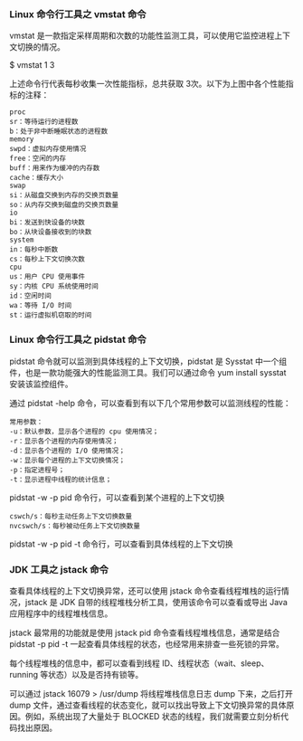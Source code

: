 ### Linux 命令行工具之 vmstat 命令

vmstat 是一款指定采样周期和次数的功能性监测工具，可以使用它监控进程上下文切换的情况。

$ vmstat 1 3 

上述命令行代表每秒收集一次性能指标，总共获取 3次。以下为上图中各个性能指标的注释：
```
proc
sr：等待运行的进程数
b：处于非中断睡眠状态的进程数
memory
swpd：虚拟内存使用情况
free：空闲的内存
buff：用来作为缓冲的内存数
cache：缓存大小
swap
si：从磁盘交换到内存的交换页数量
so：从内存交换到磁盘的交换页数量
io
bi：发送到快设备的块数
bo：从块设备接收到的块数
system
in：每秒中断数
cs：每秒上下文切换次数
cpu
us：用户 CPU 使用事件
sy：内核 CPU 系统使用时间
id：空闲时间
wa：等待 I/O 时间
st：运行虚拟机窃取的时间
```

### Linux 命令行工具之 pidstat 命令

pidstat 命令就可以监测到具体线程的上下文切换，pidstat 是 Sysstat 中一个组件，也是一款功能强大的性能监测工具。我们可以通过命令 yum install sysstat 安装该监控组件。

通过 pidstat -help 命令，可以查看到有以下几个常用参数可以监测线程的性能：

```
常用参数：
-u：默认参数，显示各个进程的 cpu 使用情况；
-r：显示各个进程的内存使用情况；
-d：显示各个进程的 I/O 使用情况；
-w：显示每个进程的上下文切换情况；
-p：指定进程号；
-t：显示进程中线程的统计信息；
```

pidstat -w -p pid 命令行，可以查看到某个进程的上下文切换
```
cswch/s：每秒主动任务上下文切换数量
nvcswch/s：每秒被动任务上下文切换数量
```

pidstat -w -p pid -t 命令行，可以查看到具体线程的上下文切换

### JDK 工具之 jstack 命令

查看具体线程的上下文切换异常，还可以使用 jstack 命令查看线程堆栈的运行情况，jstack 是 JDK 自带的线程堆栈分析工具，使用该命令可以查看或导出 Java 应用程序中的线程堆栈信息。

jstack 最常用的功能就是使用 jstack pid 命令查看线程堆栈信息，通常是结合 pidstat -p pid -t 一起查看具体线程的状态，也经常用来排查一些死锁的异常。

每个线程堆栈的信息中，都可以查看到线程 ID、线程状态（wait、sleep、running 等状态）以及是否持有锁等。

可以通过 jstack 16079 > /usr/dump 将线程堆栈信息日志 dump 下来，之后打开 dump 文件，通过查看线程的状态变化，就可以找出导致上下文切换异常的具体原因。例如，系统出现了大量处于 BLOCKED 状态的线程，我们就需要立刻分析代码找出原因。



































